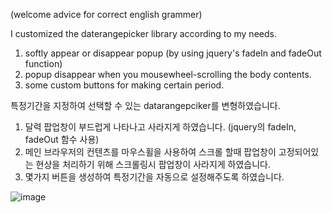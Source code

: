 (welcome advice for correct english grammer)

I customized the daterangepicker library according to my needs.

1. softly appear or disappear popup
   (by using jquery's fadeIn and fadeOut function)
2. popup disappear when you mousewheel-scrolling the body contents.
3. some custom buttons for making certain period.


특정기간을 지정하여 선택할 수 있는 datarangepciker를 변형하였습니다.
1. 달력 팝업창이 부드럽게 나타나고 사라지게 하였습니다. 
   (jquery의 fadeIn, fadeOut 함수 사용)
2. 메인 브라우저의 컨텐츠를 마우스휠을 사용하여 스크롤 할때 팝업창이 
   고정되어있는 현상을 처리하기 위해 스크롤링시 팝업창이 사라지게 하였습니다.
3. 몇가지 버튼을 생성하여 특정기간을 자동으로 설정해주도록 하였습니다.

![image](https://user-images.githubusercontent.com/65703752/84334662-de090580-abcd-11ea-84f8-7eb4d33eeb3d.png)
